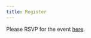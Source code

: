 ```yaml
---
title: Register
---
```


Please RSVP for the event [here](https://community.cncf.io/events/details/cncf-san-salvador-presents-kubernetes-community-day-el-salvador/#/).
